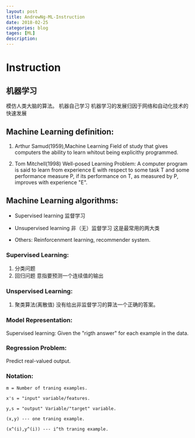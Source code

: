 ```yaml
---
layout: post
title: AndrewNg-ML-Instruction
date: 2018-02-25
categories: blog
tages: [ML]
description: 
---
```


# Instruction

## 机器学习
  模仿人类大脑的算法。
  机器自己学习
  机器学习的发展归因于网络和自动化技术的快速发展

## Machine Learning definition:

1. Arthur Samud(1959),Machine Learning Field of study that gives computers the ability to learn whitout being explicithy programmed.

2. Tom Mitchell(1998) Well-posed Learning Problem: A computer program is said to learn from experience E with respect to some task T and some performance measure P, if its performance on T, as measured by P, improves with experience "E".

## Machine Learning algorithms:
  - Supervised learning 监督学习
  - Unsupervised learning 非（无）监督学习
  这是最常用的两大类

  - Others: Reinforcenment learning, recommender system.

### Supervised Learning:
 1. 分类问题
 2. 回归问题
 意指要预测一个连续值的输出

### Unspervised Learning:
  1. 聚类算法(离散值)
  没有给出非监督学习的算法一个正确的答案。

### Model Representation:
  Supervised learning: Given the "rigth answer" for each example in the data.
### Regression Problem:
  Predict real-valued output.

### Notation:
    m = Number of traning examples.

    x's = "input" variable/features.
    
    y,s = "output" Variable/"target" variable.
    
    (x,y) --- one traning example.
    
    (x^(i),y^(i)) --- i^th traning example.
